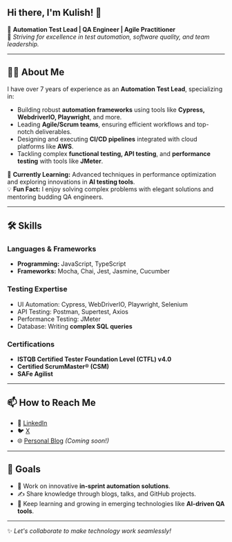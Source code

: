 ## Hi there, I'm Kulish! 👋  

🚀 **Automation Test Lead | QA Engineer | Agile Practitioner**  
🎯 *Striving for excellence in test automation, software quality, and team leadership.*  

---

## 👩‍💻 About Me  

I have over 7 years of experience as an **Automation Test Lead**, specializing in:  
- Building robust **automation frameworks** using tools like **Cypress, WebdriverIO, Playwright**, and more.  
- Leading **Agile/Scrum teams**, ensuring efficient workflows and top-notch deliverables.  
- Designing and executing **CI/CD pipelines** integrated with cloud platforms like **AWS**.  
- Tackling complex **functional testing, API testing**, and **performance testing** with tools like **JMeter**.  

🌱 **Currently Learning:** Advanced techniques in performance optimization and exploring innovations in **AI testing tools**.  
💡 **Fun Fact:** I enjoy solving complex problems with elegant solutions and mentoring budding QA engineers.  

---

## 🛠️ Skills  

### **Languages & Frameworks**  
- **Programming:** JavaScript, TypeScript  
- **Frameworks:** Mocha, Chai, Jest, Jasmine, Cucumber  

### **Testing Expertise**  
- UI Automation: Cypress, WebDriverIO, Playwright, Selenium  
- API Testing: Postman, Supertest, Axios  
- Performance Testing: JMeter  
- Database: Writing **complex SQL queries**  

### **Certifications**  
- **ISTQB Certified Tester Foundation Level (CTFL) v4.0**  
- **Certified ScrumMaster® (CSM)**  
- **SAFe Agilist**  

---
<!--
## 📂 Featured Projects  

### [Automation Framework Starter](https://github.com/kulish-automation/automation-framework-starter)  
🚀 A ready-to-use template for setting up scalable automation frameworks using **Cypress** and **WebDriverIO**.  

### [API Testing Suite](https://github.com/kulish-automation/api-testing-suite)  
📡 A lightweight and comprehensive framework for API testing with **Supertest** and **Axios**.  

### [Performance Analysis Toolkit](https://github.com/kulish-automation/performance-toolkit)  
⚡ A collection of reusable JMeter scripts for performance testing and reporting.  

---
-->

## 📫 How to Reach Me  

- 💼 [LinkedIn](https://www.linkedin.com/in/kulish-kulshrestha/)  
- 🐦 [X](https://x.com/i/flow/login?redirect_after_login=%2Fkulishkool)  
- 🌐 [Personal Blog](https:/google.com) *(Coming soon!)*  

---

## 🧭 Goals  

- 🔭 Work on innovative **in-sprint automation solutions**.  
- ✍️ Share knowledge through blogs, talks, and GitHub projects.  
- 📖 Keep learning and growing in emerging technologies like **AI-driven QA tools**.  

---

✨ *Let's collaborate to make technology work seamlessly!*  




<!--
**KulishK/KulishK** is a ✨ _special_ ✨ repository because its `README.md` (this file) appears on your GitHub profile.

Here are some ideas to get you started:

- 🔭 I’m currently working on ...
- 🌱 I’m currently learning ...
- 👯 I’m looking to collaborate on ...
- 🤔 I’m looking for help with ...
- 💬 Ask me about ...
- 📫 How to reach me: ...
- 😄 Pronouns: ...
- ⚡ Fun fact: ...
-->
